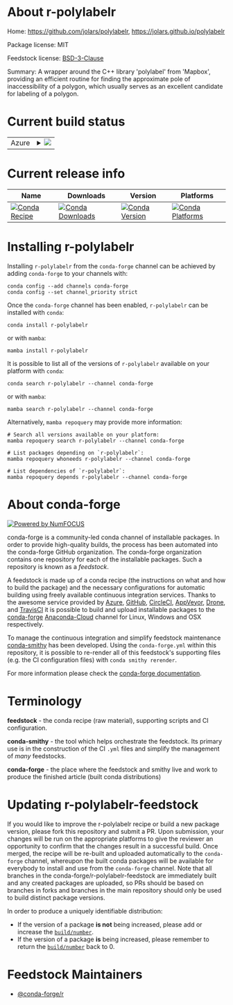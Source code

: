 About r-polylabelr
==================

Home: https://github.com/jolars/polylabelr, https://jolars.github.io/polylabelr

Package license: MIT

Feedstock license: [BSD-3-Clause](https://github.com/conda-forge/r-polylabelr-feedstock/blob/main/LICENSE.txt)

Summary: A wrapper around the C++ library 'polylabel' from 'Mapbox', providing an efficient routine for finding the approximate pole of inaccessibility of a polygon, which usually serves as an excellent candidate for labeling of a polygon.

Current build status
====================


<table>
    
  <tr>
    <td>Azure</td>
    <td>
      <details>
        <summary>
          <a href="https://dev.azure.com/conda-forge/feedstock-builds/_build/latest?definitionId=2320&branchName=main">
            <img src="https://dev.azure.com/conda-forge/feedstock-builds/_apis/build/status/r-polylabelr-feedstock?branchName=main">
          </a>
        </summary>
        <table>
          <thead><tr><th>Variant</th><th>Status</th></tr></thead>
          <tbody><tr>
              <td>linux_64_r_base4.1</td>
              <td>
                <a href="https://dev.azure.com/conda-forge/feedstock-builds/_build/latest?definitionId=2320&branchName=main">
                  <img src="https://dev.azure.com/conda-forge/feedstock-builds/_apis/build/status/r-polylabelr-feedstock?branchName=main&jobName=linux&configuration=linux_64_r_base4.1" alt="variant">
                </a>
              </td>
            </tr><tr>
              <td>linux_64_r_base4.2</td>
              <td>
                <a href="https://dev.azure.com/conda-forge/feedstock-builds/_build/latest?definitionId=2320&branchName=main">
                  <img src="https://dev.azure.com/conda-forge/feedstock-builds/_apis/build/status/r-polylabelr-feedstock?branchName=main&jobName=linux&configuration=linux_64_r_base4.2" alt="variant">
                </a>
              </td>
            </tr><tr>
              <td>osx_64_r_base4.1</td>
              <td>
                <a href="https://dev.azure.com/conda-forge/feedstock-builds/_build/latest?definitionId=2320&branchName=main">
                  <img src="https://dev.azure.com/conda-forge/feedstock-builds/_apis/build/status/r-polylabelr-feedstock?branchName=main&jobName=osx&configuration=osx_64_r_base4.1" alt="variant">
                </a>
              </td>
            </tr><tr>
              <td>osx_64_r_base4.2</td>
              <td>
                <a href="https://dev.azure.com/conda-forge/feedstock-builds/_build/latest?definitionId=2320&branchName=main">
                  <img src="https://dev.azure.com/conda-forge/feedstock-builds/_apis/build/status/r-polylabelr-feedstock?branchName=main&jobName=osx&configuration=osx_64_r_base4.2" alt="variant">
                </a>
              </td>
            </tr><tr>
              <td>win_64</td>
              <td>
                <a href="https://dev.azure.com/conda-forge/feedstock-builds/_build/latest?definitionId=2320&branchName=main">
                  <img src="https://dev.azure.com/conda-forge/feedstock-builds/_apis/build/status/r-polylabelr-feedstock?branchName=main&jobName=win&configuration=win_64_" alt="variant">
                </a>
              </td>
            </tr>
          </tbody>
        </table>
      </details>
    </td>
  </tr>
</table>

Current release info
====================

| Name | Downloads | Version | Platforms |
| --- | --- | --- | --- |
| [![Conda Recipe](https://img.shields.io/badge/recipe-r--polylabelr-green.svg)](https://anaconda.org/conda-forge/r-polylabelr) | [![Conda Downloads](https://img.shields.io/conda/dn/conda-forge/r-polylabelr.svg)](https://anaconda.org/conda-forge/r-polylabelr) | [![Conda Version](https://img.shields.io/conda/vn/conda-forge/r-polylabelr.svg)](https://anaconda.org/conda-forge/r-polylabelr) | [![Conda Platforms](https://img.shields.io/conda/pn/conda-forge/r-polylabelr.svg)](https://anaconda.org/conda-forge/r-polylabelr) |

Installing r-polylabelr
=======================

Installing `r-polylabelr` from the `conda-forge` channel can be achieved by adding `conda-forge` to your channels with:

```
conda config --add channels conda-forge
conda config --set channel_priority strict
```

Once the `conda-forge` channel has been enabled, `r-polylabelr` can be installed with `conda`:

```
conda install r-polylabelr
```

or with `mamba`:

```
mamba install r-polylabelr
```

It is possible to list all of the versions of `r-polylabelr` available on your platform with `conda`:

```
conda search r-polylabelr --channel conda-forge
```

or with `mamba`:

```
mamba search r-polylabelr --channel conda-forge
```

Alternatively, `mamba repoquery` may provide more information:

```
# Search all versions available on your platform:
mamba repoquery search r-polylabelr --channel conda-forge

# List packages depending on `r-polylabelr`:
mamba repoquery whoneeds r-polylabelr --channel conda-forge

# List dependencies of `r-polylabelr`:
mamba repoquery depends r-polylabelr --channel conda-forge
```


About conda-forge
=================

[![Powered by
NumFOCUS](https://img.shields.io/badge/powered%20by-NumFOCUS-orange.svg?style=flat&colorA=E1523D&colorB=007D8A)](https://numfocus.org)

conda-forge is a community-led conda channel of installable packages.
In order to provide high-quality builds, the process has been automated into the
conda-forge GitHub organization. The conda-forge organization contains one repository
for each of the installable packages. Such a repository is known as a *feedstock*.

A feedstock is made up of a conda recipe (the instructions on what and how to build
the package) and the necessary configurations for automatic building using freely
available continuous integration services. Thanks to the awesome service provided by
[Azure](https://azure.microsoft.com/en-us/services/devops/), [GitHub](https://github.com/),
[CircleCI](https://circleci.com/), [AppVeyor](https://www.appveyor.com/),
[Drone](https://cloud.drone.io/welcome), and [TravisCI](https://travis-ci.com/)
it is possible to build and upload installable packages to the
[conda-forge](https://anaconda.org/conda-forge) [Anaconda-Cloud](https://anaconda.org/)
channel for Linux, Windows and OSX respectively.

To manage the continuous integration and simplify feedstock maintenance
[conda-smithy](https://github.com/conda-forge/conda-smithy) has been developed.
Using the ``conda-forge.yml`` within this repository, it is possible to re-render all of
this feedstock's supporting files (e.g. the CI configuration files) with ``conda smithy rerender``.

For more information please check the [conda-forge documentation](https://conda-forge.org/docs/).

Terminology
===========

**feedstock** - the conda recipe (raw material), supporting scripts and CI configuration.

**conda-smithy** - the tool which helps orchestrate the feedstock.
                   Its primary use is in the construction of the CI ``.yml`` files
                   and simplify the management of *many* feedstocks.

**conda-forge** - the place where the feedstock and smithy live and work to
                  produce the finished article (built conda distributions)


Updating r-polylabelr-feedstock
===============================

If you would like to improve the r-polylabelr recipe or build a new
package version, please fork this repository and submit a PR. Upon submission,
your changes will be run on the appropriate platforms to give the reviewer an
opportunity to confirm that the changes result in a successful build. Once
merged, the recipe will be re-built and uploaded automatically to the
`conda-forge` channel, whereupon the built conda packages will be available for
everybody to install and use from the `conda-forge` channel.
Note that all branches in the conda-forge/r-polylabelr-feedstock are
immediately built and any created packages are uploaded, so PRs should be based
on branches in forks and branches in the main repository should only be used to
build distinct package versions.

In order to produce a uniquely identifiable distribution:
 * If the version of a package **is not** being increased, please add or increase
   the [``build/number``](https://docs.conda.io/projects/conda-build/en/latest/resources/define-metadata.html#build-number-and-string).
 * If the version of a package **is** being increased, please remember to return
   the [``build/number``](https://docs.conda.io/projects/conda-build/en/latest/resources/define-metadata.html#build-number-and-string)
   back to 0.

Feedstock Maintainers
=====================

* [@conda-forge/r](https://github.com/conda-forge/r/)

